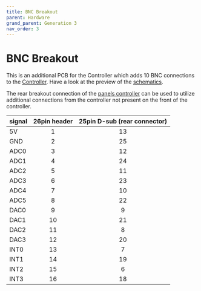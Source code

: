 ```yaml
---
title: BNC Breakout
parent: Hardware
grand_parent: Generation 3
nav_order: 3
---
```


# BNC Breakout

This is an additional PCB for the Controller which adds 10 BNC connections to the [Controller]({{site.baseurl}/Generation%203/Controller/docs/g3_controller.html). Have a look at the preview of the [schematics](assets/panels_bnc_breakout.pdf).

The rear breakout connection of the [panels controller]({{site.baseurl}/Generation%203/Controller/docs/g3_controller.html) can be used to utilize additional connections from the controller not present on the front of the controller.

| signal | 26pin header | 25pin D-sub (rear connector)|
|:------ |:------------:|:---------------------------:|
| 5V     |          1   |             13              |
| GND    |          2   |             25              |
| ADC0   |          3   |             12              |
| ADC1   |          4   |             24              |
| ADC2   |          5   |             11              |
| ADC3   |          6   |             23              |
| ADC4   |          7   |             10              |
| ADC5   |          8   |             22              |
| DAC0   |          9   |              9              |
| DAC1   |         10   |             21              |
| DAC2   |         11   |              8              |
| DAC3   |         12   |             20              |
| INT0   |         13   |              7              |
| INT1   |         14   |             19              |
| INT2   |         15   |              6              |
| INT3   |         16   |             18              |
